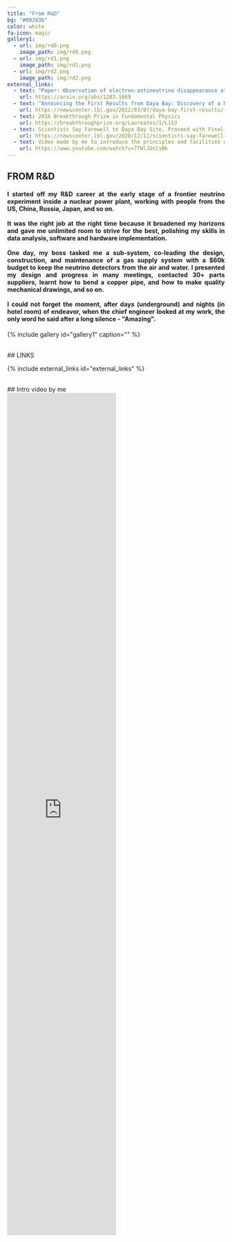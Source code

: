 ```yaml
---
title: "From R&D"
bg: "#00283b"
color: white
fa-icon: magic
gallery1:
  - url: img/rd0.png
    image_path: img/rd0.png
  - url: img/rd1.png
    image_path: img/rd1.png
  - url: img/rd2.png
    image_path: img/rd2.png
external_links:
  - text: "Paper: Observation of electron-antineutrino disappearance at Daya Bay"
    url: https://arxiv.org/abs/1203.1669
  - text: "Announcing the First Results from Daya Bay: Discovery of a New Kind of Neutrino Transformation"
    url: https://newscenter.lbl.gov/2012/03/07/daya-bay-first-results/
  - text: 2016 Breakthrough Prize in Fundamental Physics
    url: https://breakthroughprize.org/Laureates/1/L153
  - text: Scientists Say Farewell to Daya Bay Site, Proceed with Final Data Analysis
    url: https://newscenter.lbl.gov/2020/12/11/scientists-say-farewell-to-daya-bay-site-proceed-with-final-data-analysis/
  - text: Video made by me to introduce the principles and facilities of the experiment
    url: https://www.youtube.com/watch?v=7TWlJUcCsNk
---
```

## FROM R&D

<div style="text-align: justify"><h4>
I started off my R&D career at the early stage of a frontier neutrino experiment inside a nuclear power plant, working with people from the US, China, Russia, Japan, and so on. 
<br>
<br>
It was the right job at the right time because it broadened my horizons and gave me unlimited room to strive for the best, polishing my skills in data analysis, software and hardware implementation. 
<br>
<br>
One day, my boss tasked me a sub-system, co-leading the design, construction, and maintenance of a gas supply system with a $60k budget to keep the neutrino detectors from the air and water.  I presented my design and progress in many meetings, contacted 30+ parts suppliers, learnt how to bend a copper pipe, and how to make quality mechanical drawings, and so on. 
<br>
<br>
I could not forget the moment, after days (underground) and nights (in hotel room) of endeavor, when the chief engineer looked at my work, the only word he said after a long silence - "Amazing".  
</h4></div>

{% include gallery id="gallery1" caption="" %}

<br> 
## LINKS

{% include external_links id="external_links" %}

<br> 
## Intro video by me
<div class="icontain">
  <iframe width="50%" height="50%" src="https://www.youtube.com/embed/7TWlJUcCsNk" frameborder="0" allow="accelerometer; autoplay; clipboard-write; encrypted-media; gyroscope; picture-in-picture" allowfullscreen></iframe>

</div>
